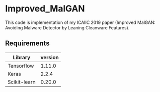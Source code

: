 # Improved_MalGAN

This code is implementation of my ICAIIC 2019 paper (Improved MalGAN: Avoiding Malware Detector by Leaning Cleanware Features).

## Requirements

|Library      |version |
|-------------|--------|
|Tensorflow   |1.11.0  |
|Keras        |2.2.4   |
|Scikit-learn |0.20.0  |
